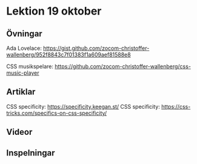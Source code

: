 # Lektion 19 oktober

## Övningar

Ada Lovelace: https://gist.github.com/zocom-christoffer-wallenberg/952f8843c7f01383f1a609aef81588e8

CSS musikspelare: https://github.com/zocom-christoffer-wallenberg/css-music-player


## Artiklar

CSS specificity: https://specificity.keegan.st/
CSS specificity: https://css-tricks.com/specifics-on-css-specificity/

## Videor


## Inspelningar
